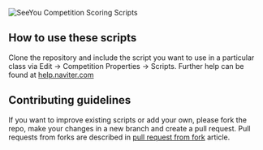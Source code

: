 ![SeeYou Competition Scoring Scripts](http://www.naviter.com/scoring_scripts_github.png)

## How to use these scripts
Clone the repository and include the script you want to use in a particular class via Edit -> Competition Properties -> Scripts. Further help can be found at [help.naviter.com](https://help.naviter.com/category/334-for-developers)

## Contributing guidelines
If you want to improve existing scripts or add your own, please fork the repo, make your changes in a new branch and create a pull request. Pull requests from forks are described in [pull request from fork](https://help.github.com/en/articles/creating-a-pull-request-from-a-fork) article.
